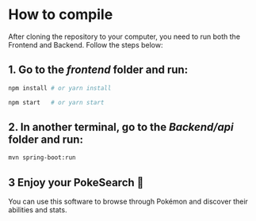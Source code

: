 # How to compile

After cloning the repository to your computer, you need to run both the Frontend and Backend. Follow the steps below:

## 1. Go to the _frontend_ folder and run:

```sh
npm install # or yarn install

npm start   # or yarn start
```


## 2. In another terminal, go to the _Backend/api_ folder and run:


```sh
mvn spring-boot:run

``` 
## 3 Enjoy your PokeSearch 🎉

You can use this software to browse through Pokémon and discover their abilities and stats.
